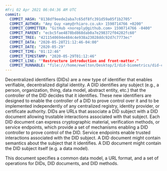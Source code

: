```yaml
---
#Fri 02 Apr 2021 06:04:36 AM UTC
commit:
  COMMIT_HASH: "8138df9eede2aba7c65df8fc391d59a05f1b2705"
  COMMIT_AUTHOR: "Amy Guy <amy@rhiaro.co.uk> 1590714766 +0200"
  COMMIT_COMMITTER: "GitHub <noreply@github.com> 1590714766 -0400"
  COMMIT_PARENT: "ecbc5fae4878bd868dab0a7e298372f04282fc60"
  COMMIT_TREE: "4211540694e484c4e938a23028ddc92d7c7773ec"
  COMMIT_DATA: "2020-05-28T21:12:46-04:00"
  COMMIT_DATE: "2020-05-29"
  COMMIT_TIME: "01:12:46"
  COMMIT_TIMESTAMP: "2020-05-29T01:12:46"
  COMMIT_LINE: ""Restructure introduction and front-matter."
  COMMIT_RUNNABLE: "file:///home/ewelton/Desktop/I/did-biometrics/did-core-dataset/analysis/gitinfo/8138df9eede2aba7c65df8fc391d59a05f1b2705/snapshot/index.html"
---
```


<section id="abstract">
<p>
<a>Decentralized identifiers</a> (DIDs) are a new type of identifier that
enables verifiable, decentralized digital identity. A <a>DID</a> identifies any
subject (e.g., a person, organization, thing, data model, abstract entity, etc.)
that the controller of the <a>DID</a> decides that it identifies. These new
identifiers are designed to enable the controller of a <a>DID</a> to prove
control over it and to be implemented independently of any centralized registry,
identity provider, or certificate authority. <a>DID</a>s are URLs that associate
a <a>DID subject</a> with a <a>DID document</a> allowing trustable interactions
associated with that subject. Each <a>DID document</a> can express cryptographic
material, verification methods, or <a>service endpoints</a>, which provide a set
of mechanisms enabling a <a>DID controller</a> to prove control of the
<a>DID</a>. <a>Service endpoints</a> enable trusted interactions associated with
the <a>DID subject</a>. A <a>DID document</a> might contain semantics about the
subject that it identifies. A <a>DID document</a> might contain the <a>DID
subject</a> itself (e.g. a data model).
    </p>
<p>
This document specifies a common data model, a URL format, and a set of
operations for <a>DIDs</a>, <a>DID documents</a>, and <a>DID methods</a>.
    </p>
</section>
